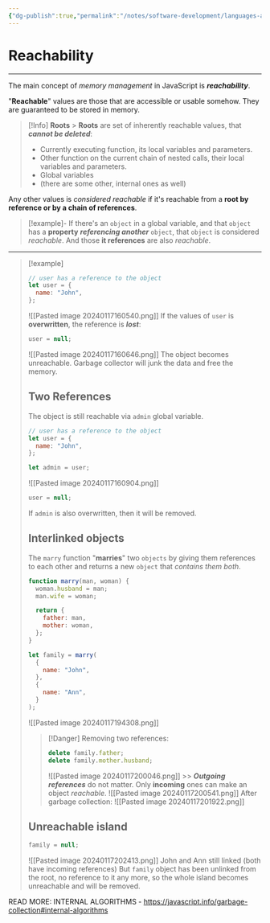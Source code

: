 ```yaml
---
{"dg-publish":true,"permalink":"/notes/software-development/languages-and-frameworks/web-development/front-end/javascript-vanilla/03-objects/03-garbage-collection/01-reachability/","tags":["programming","webdevelopment","frontend","JavaScript"],"created":"2025-07-13T15:24:56.508+08:00"}
---
```



# Reachability

---

The main concept of _memory management_ in JavaScript is **_reachability_**.

"**Reachable**" values are those that are accessible or usable somehow.
They are guaranteed to be stored in memory.

> [!Info] **Roots** > **Roots** are set of inherently reachable values, that **_cannot be deleted_**:
>
> - Currently executing function, its local variables and parameters.
> - Other function on the current chain of nested calls, their local variables and parameters.
> - Global variables
> - (there are some other, internal ones as well)

Any other values is _considered reachable_ if it's reachable from a **root by reference or by a chain of references**.

> [!example]-
> If there's an `object` in a global variable,
> and that `object` has a **property** **_referencing another_** `object`,
> that `object` is considered _reachable_.
> And those **it references** are also _reachable_.

---

> [!example]
>
> ```javascript
> // user has a reference to the object
> let user = {
>   name: "John",
> };
> ```
>
> ![[Pasted image 20240117160540.png]]
> If the values of `user` is **overwritten**, the reference is **_lost_**:
>
> ```javascript
> user = null;
> ```
>
> ![[Pasted image 20240117160646.png]]
> The object becomes unreachable. Garbage collector will junk the data and free the memory.
>
> ## Two References
>
> The object is still reachable via `admin` global variable.
>
> ```javascript
> // user has a reference to the object
> let user = {
>   name: "John",
> };
>
> let admin = user;
> ```
>
> ![[Pasted image 20240117160904.png]]
>
> ```javascript
> user = null;
> ```
>
> If `admin` is also overwritten, then it will be removed.
>
> ## Interlinked objects
>
> The `marry` function "**marries**" two `objects` by giving them references to each other and returns a new `object` that _contains them both_.
>
> ```javascript
> function marry(man, woman) {
>   woman.husband = man;
>   man.wife = woman;
>
>   return {
>     father: man,
>     mother: woman,
>   };
> }
>
> let family = marry(
>   {
>     name: "John",
>   },
>   {
>     name: "Ann",
>   }
> );
> ```
>
> ![[Pasted image 20240117194308.png]]
>
> > [!Danger] Removing two references:
> >
> > ```javascript
> > delete family.father;
> > delete family.mother.husband;
> > ```
> >
> > ![[Pasted image 20240117200046.png]] >> **_Outgoing references_** do not matter.
> > Only **incoming** ones can make an object _reachable_.
> > ![[Pasted image 20240117200541.png]]
> > After garbage collection:
> > ![[Pasted image 20240117201922.png]]
>
> ## Unreachable island
>
> ```javascript
> family = null;
> ```
>
> ![[Pasted image 20240117202413.png]]
> John and Ann still linked (both have incoming references)
> But `family` object has been unlinked from the root, no reference to it any more, so the whole island becomes unreachable and will be removed.

READ MORE:
INTERNAL ALGORITHMS - https://javascript.info/garbage-collection#internal-algorithms
